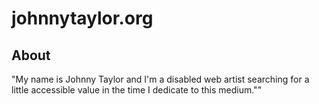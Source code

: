 # johnnytaylor.org

## About

"My name is Johnny Taylor and I'm a disabled web artist searching for a little accessible value in the time I dedicate to this medium.""
